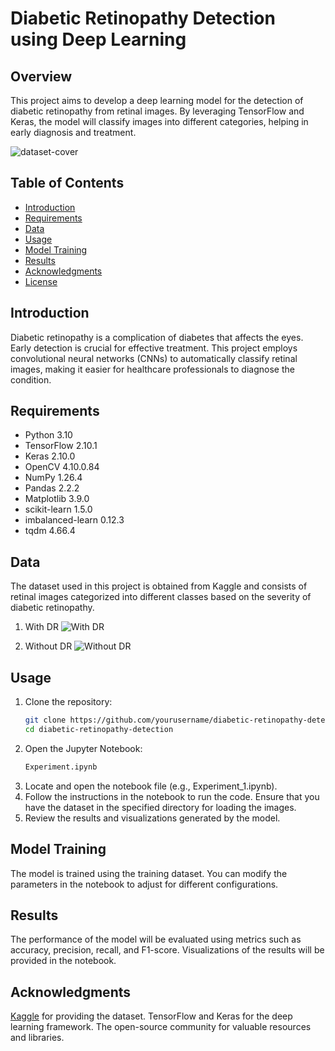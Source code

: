 # Diabetic Retinopathy Detection using Deep Learning

## Overview
This project aims to develop a deep learning model for the detection of diabetic retinopathy from retinal images. By leveraging TensorFlow and Keras, the model will classify images into different categories, helping in early diagnosis and treatment.

![dataset-cover](https://github.com/user-attachments/assets/31974527-5fa3-413f-813d-507857fee6ed)


## Table of Contents
- [Introduction](#introduction)
- [Requirements](#requirements)
- [Data](#data)
- [Usage](#usage)
- [Model Training](#model-training)
- [Results](#results)
- [Acknowledgments](#acknowledgments)
- [License](#license)

## Introduction
Diabetic retinopathy is a complication of diabetes that affects the eyes. Early detection is crucial for effective treatment. This project employs convolutional neural networks (CNNs) to automatically classify retinal images, making it easier for healthcare professionals to diagnose the condition.

## Requirements
- Python 3.10
- TensorFlow 2.10.1
- Keras 2.10.0
- OpenCV 4.10.0.84
- NumPy 1.26.4
- Pandas 2.2.2
- Matplotlib 3.9.0
- scikit-learn 1.5.0
- imbalanced-learn 0.12.3
- tqdm 4.66.4

## Data
The dataset used in this project is obtained from Kaggle and consists of retinal images categorized into different classes based on the severity of diabetic retinopathy.

1. With DR
![With DR](https://github.com/user-attachments/assets/1ce8a10b-5dad-4efb-a856-5c53eb9014d5)

2. Without DR
![Without DR](https://github.com/user-attachments/assets/260ebe93-a645-4d22-bdda-a1a687572d54)


## Usage
1. Clone the repository:
   ```bash
   git clone https://github.com/yourusername/diabetic-retinopathy-detection.git
   cd diabetic-retinopathy-detection
2. Open the Jupyter Notebook:
    ```bash
    Experiment.ipynb
3. Locate and open the notebook file (e.g., Experiment_1.ipynb).
4. Follow the instructions in the notebook to run the code. Ensure that you have the dataset in the specified directory for loading the images.
5. Review the results and visualizations generated by the model.

## Model Training
The model is trained using the training dataset. You can modify the parameters in the notebook to adjust for different configurations.

## Results
The performance of the model will be evaluated using metrics such as accuracy, precision, recall, and F1-score. Visualizations of the results will be provided in the notebook.

## Acknowledgments
[Kaggle](https://www.kaggle.com/datasets/pkdarabi/diagnosis-of-diabetic-retinopathy) for providing the dataset.
TensorFlow and Keras for the deep learning framework.
The open-source community for valuable resources and libraries.